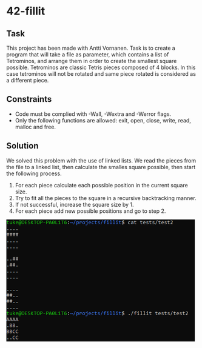 # 42-fillit
## Task
This project has been made with Antti Vornanen. Task is to create a program that will take a file as parameter, which contains a list of Tetrominos, and arrange them
in order to create the smallest square possible. Tetrominos are classic Tetris pieces composed of 4 blocks. In this case tetrominos will not be rotated and same piece rotated is considered as a different piece.
## Constraints
* Code must be complied with -Wall, -Wextra and -Werror flags.
* Only the following functions are allowed: exit, open, close, write, read, malloc and free.
## Solution
We solved this problem with the use of linked lists. We read the pieces from the file to a linked list, then calculate the smalles square possible, then start the following process.
1. For each piece calculate each possible position in the current square size.
2. Try to fit all the pieces to the square in a recursive backtracking manner.
3. If not successful, increase the square size by 1.
4. For each piece add new possible positions and go to step 2.

![img](images/img1.png)
